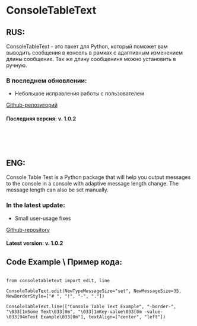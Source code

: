 # ConsoleTableText
<h2>RUS:</h2>
<p>ConsoleTableText - это пакет для Python, который поможет вам выводить сообщения в консоль в рамках с адаптивным изменением длины сообщение. Так же длину сообщениня можно установить в ручную.</p>
<h3>В последнем обновлении:</h3>
<ul>
<li>
Небольшое исправления работы с пользователем
</li>
</ul>

[Github-репозиторий](https://github.com/Blackdog7777/ConsoleTableText)

<h4>Последняя версия: v. 1.0.2</h4>

<br>
<br>
<br>


<h2>ENG:</h2>

<p>Console Table Test is a Python package that will help you output messages to the console in a console with adaptive message length change. The message length can also be set manually.</p>
<h3>In the latest update:</h3>
<ul>
<li>
Small user-usage fixes
</li>
</ul>

[Github-repository](https://github.com/Blackdog7777/ConsoleTableText)

<h4>Latest version: v. 1.0.2</h4>

<h2>Code Example \ Пример кода:</h2>

<code style="border-radius: 0; margin: 0; padding: 3px">
from consoletabletext import edit, line<br>
ConsoleTableText.edit(NewTypeMessageSize="set", NewMessageSize=35, NewBorderStyle=["# ", "!", "-", "."])<br>
ConsoleTableText.line(["Console Table Text Example", "-border-", "\033[1mSome Text\033[0m", "\033[1mKey-value\033[0m -value- \033[94mText Example\033[0m"], textAlign=["center", "left"])
</code>